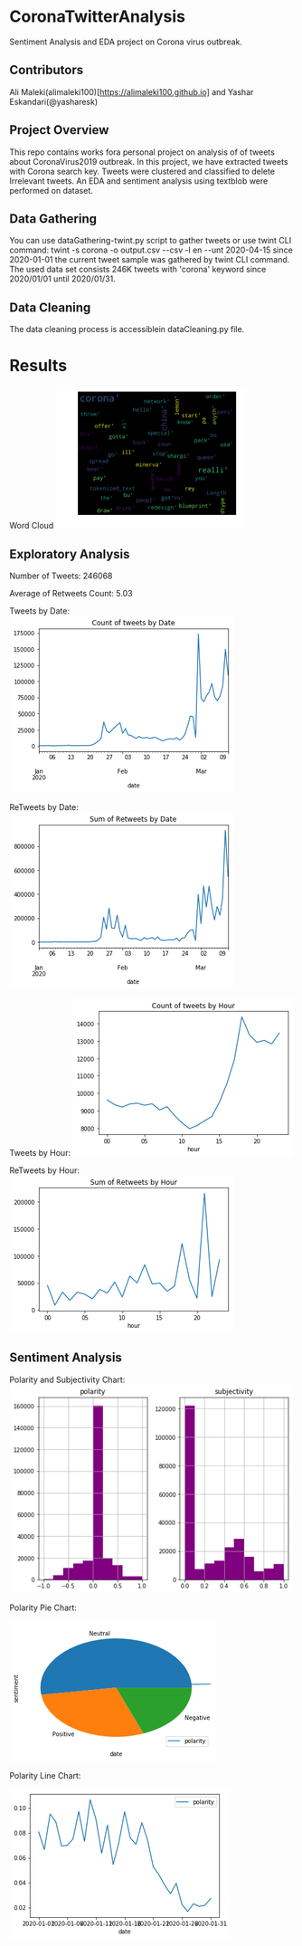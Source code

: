 # CoronaTwitterAnalysis
Sentiment Analysis and EDA project on Corona virus outbreak.
## Contributors
Ali Maleki(alimaleki100)[https://alimaleki100.github.io] and Yashar Eskandari(@yasharesk)

## Project Overview
This repo contains works fora personal project on analysis of of tweets about CoronaVirus2019 outbreak.
In this project, we have extracted tweets with Corona search key.
Tweets were clustered and classified to delete Irrelevant tweets.
An EDA and sentiment analysis using textblob were performed on dataset.

## Data Gathering
You can use dataGathering-twint.py script to gather tweets or use twint CLI command:
twint -s corona -o output.csv --csv -l en --unt 2020-04-15 since 2020-01-01
the current tweet sample was gathered by twint CLI command.
The used data set consists 246K tweets with 'corona' keyword since 2020/01/01 until 2020/01/31.

## Data Cleaning
The data cleaning process is accessiblein dataCleaning.py file.

# Results

Word Cloud
![Image of word Cloud](https://github.com/alimaleki100/CoronaTwitterAnalysis/blob/master/images/wordCloud.png)

## Exploratory Analysis

Number of Tweets: 246068

Average of Retweets Count: 5.03

Tweets by Date:
![Image of Tweets by Date](https://github.com/alimaleki100/CoronaTwitterAnalysis/blob/master/images/tweetsByDate.png)

ReTweets by Date:
![Image of ReTweets by Date](https://github.com/alimaleki100/CoronaTwitterAnalysis/blob/master/images/retweetsByDate.png)

Tweets by Hour:
![Image of Tweets by Hour](https://github.com/alimaleki100/CoronaTwitterAnalysis/blob/master/images/tweetsByHour.png)

ReTweets by Hour:
![Image of ReTweets by Hour](https://github.com/alimaleki100/CoronaTwitterAnalysis/blob/master/images/RetweetsByHour.png)


## Sentiment Analysis

Polarity and Subjectivity Chart:
![Image of Polarity and Subjectivity](https://github.com/alimaleki100/CoronaTwitterAnalysis/blob/master/images/polarity.subjectivity.png)




Polarity Pie Chart:

![Image of Polarity Pie Chart](https://github.com/alimaleki100/CoronaTwitterAnalysis/blob/master/images/polarityPie.png)




Polarity Line Chart:

![Image of Polarity Line Chart](https://github.com/alimaleki100/CoronaTwitterAnalysis/blob/master/images/PolarityLineChart.png)



